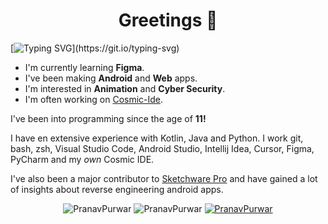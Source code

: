 <h1 align="center">Greetings 👋</h1>

[![Typing SVG](https://readme-typing-svg.demolab.com?font=Fira+Code&duration=3000&pause=600&color=229C43&width=435&lines=Hi%2C+I'm+Pranav.;I+do+Android.;I+do+Web.)](https://git.io/typing-svg)

- I'm currently learning **Figma**.
- I've been making **Android** and **Web** apps.
- I'm interested in **Animation** and **Cyber Security**.
- I'm often working on [Cosmic-Ide](https://github.com/Cosmic-Ide/Cosmic-Ide).

I've been into programming since the age of **11!**

I have en extensive experience with Kotlin, Java and Python.
I work git, bash, zsh, Visual Studio Code, Android Studio, Intellij Idea, Cursor, Figma, PyCharm and my *own* Cosmic IDE.

I've also been a major contributor to [Sketchware Pro](https://github.com/Sketchware-Pro/Sketchware-Pro) and have gained a lot of insights about reverse engineering android apps.

<p align="center">
  <img src="https://github-readme-stats.vercel.app/api?username=PranavPurwar&show_icons=true&count_private=true&bg_color=00000000&text_color=808080&hide_border=true&show=reviews,discussions_started,discussions_answered,prs_merged,prs_merged_percentage" alt="PranavPurwar" />
  <img src="https://github-readme-streak-stats.herokuapp.com?user=PranavPurwar&theme=onedark&hide_border=true&background=00000000&stroke=80808080" alt="PranavPurwar" />
  <a href="https://wakatime.com/@pranavpurwar"> <img src="https://github-readme-stats.vercel.app/api/wakatime?username=@pranavpurwar&show_icons=true&layout=compact&bg_color=00000000&text_color=808080&hide_border=true&range=all_time" alt="PranavPurwar" /> </a>
</p>
